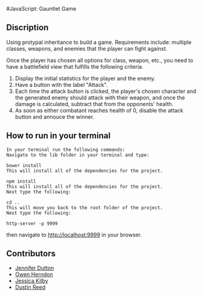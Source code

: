 #JavaScript: Gauntlet Game 

## Discription

Using protypal inheritance to build a game. Requirements include: multiple classes, weapons, and enemies that the player can fight against.

Once the player has chosen all options for class, weapon, etc., you need to have a battlefield view that fulfills the following criteria.

1. Display the initial statistics for the player and the enemy.
2. Have a button with the label "Attack".
3. Each time the attack button is clicked, the player's chosen character and the generated enemy should attack with their weapon, and once the damage is calculated, subtract that from the opponents' health.
4. As soon as either combatant reaches health of 0, disable the attack button and annouce the winner.


## How to run in your terminal
```
In your terminal run the following commands: 
Navigate to the lib folder in your terminal and type:

bower install
This will install all of the dependencies for the project.

npm install
This will install all of the dependencies for the project. 
Next type the following:

cd ..
This will move you back to the root folder of the project. 
Next type the following:

http-server -p 9999
```

then navigate to [http://localhost:9999](http://localhost:9999) in your browser.

## Contributors
- [Jennifer Dutton](https://github.com/jduttondesign)
- [Owen Herndon](http://github.com/OwenHerndon)
- [Jessica Kilby](https://github.com/jessicakilby)
- [Dustin Reed](https://github.com/drdreed)

